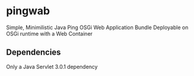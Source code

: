 # pingwab
Simple, Minimilistic Java Ping OSGi Web Application Bundle Deployable on OSGi runtime with a Web Container 

## Dependencies
Only a Java Servlet 3.0.1 dependency
